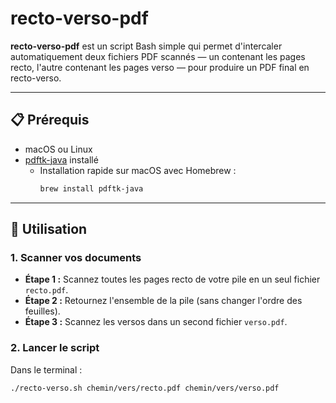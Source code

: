 # recto-verso-pdf

**recto-verso-pdf** est un script Bash simple qui permet d'intercaler automatiquement deux fichiers PDF scannés — un contenant les pages recto, l'autre contenant les pages verso — pour produire un PDF final en recto-verso.

---

## 📋 Prérequis

- macOS ou Linux
- [pdftk-java](https://formulae.brew.sh/formula/pdftk-java) installé
  - Installation rapide sur macOS avec Homebrew :
    ```bash
    brew install pdftk-java
    ```

---

## 🚀 Utilisation

### 1. Scanner vos documents

- **Étape 1 :** Scannez toutes les pages recto de votre pile en un seul fichier `recto.pdf`.
- **Étape 2 :** Retournez l'ensemble de la pile (sans changer l'ordre des feuilles).
- **Étape 3 :** Scannez les versos dans un second fichier `verso.pdf`.

### 2. Lancer le script

Dans le terminal :

```bash
./recto-verso.sh chemin/vers/recto.pdf chemin/vers/verso.pdf
```